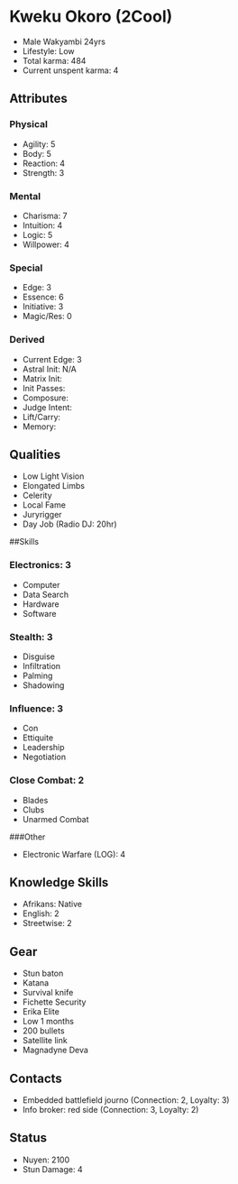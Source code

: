 # Kweku Okoro (2Cool)

* Male Wakyambi 24yrs
* Lifestyle: Low
* Total karma: 484
* Current unspent karma: 4

## Attributes
### Physical 
* Agility: 5
* Body: 5
* Reaction: 4
* Strength: 3

### Mental
* Charisma: 7
* Intuition: 4
* Logic: 5
* Willpower: 4

### Special
* Edge: 3
* Essence: 6
* Initiative: 3
* Magic/Res: 0

### Derived
* Current Edge: 3
* Astral Init: N/A
* Matrix Init: 
* Init Passes: 
* Composure: 
* Judge Intent: 
* Lift/Carry:
* Memory:

## Qualities
* Low Light Vision
* Elongated Limbs
* Celerity
* Local Fame
* Juryrigger
* Day Job (Radio DJ: 20hr)

##Skills 
### Electronics: 3
* Computer
* Data Search
* Hardware
* Software

### Stealth: 3
* Disguise
* Infiltration
* Palming
* Shadowing

### Influence: 3
* Con
* Ettiquite
* Leadership
* Negotiation

### Close Combat: 2
* Blades
* Clubs
* Unarmed Combat

###Other
* Electronic Warfare (LOG): 4

## Knowledge Skills
* Afrikans:  Native
* English: 2
* Streetwise: 2

## Gear
* Stun baton 
* Katana 
* Survival knife 
* Fichette Security 
* Erika Elite 
* Low 1 months 
* 200 bullets 
* Satellite link 
* Magnadyne Deva 

## Contacts
* Embedded battlefield journo (Connection: 2, Loyalty: 3)
* Info broker: red side (Connection: 3, Loyalty: 2)

## Status
* Nuyen: 2100
* Stun Damage: 4


